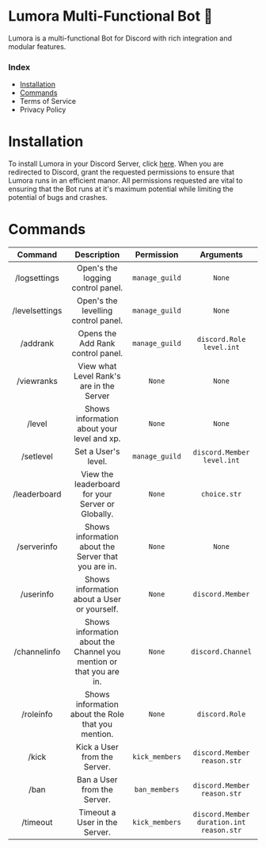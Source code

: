 # Lumora Multi-Functional Bot 🌠
Lumora is a multi-functional Bot for Discord with rich integration and modular features.
### Index
- [Installation](https://github.com/fish-meister/Lumora/blob/main/README.md#installation)
- [Commands](https://github.com/fish-meister/Lumora/edit/main/README.md#commands)
- Terms of Service
- Privacy Policy
# Installation
To install Lumora in your Discord Server, click [here](https://discord.com/oauth2/authorize?client_id=1325554551176298526&permissions=1239568215158&integration_type=0&scope=bot). When you are redirected to Discord, grant the requested permissions to ensure that Lumora runs in an efficient manor. All permissions requested are vital to ensuring that the Bot runs at it's maximum potential while limiting the potential of bugs and crashes.
# Commands
| Command | Description | Permission | Arguments |
|     :---:    |     :---:      |     :---:     |     :---:     |
| /logsettings   | Open's the logging control panel.    | `manage_guild`    | `None` |
| /levelsettings     | Open's the levelling control panel.       | `manage_guild`      | `None` |
| /addrank     | Opens the Add Rank control panel.       | `manage_guild`      | `discord.Role` `level.int`|
| /viewranks     | View what Level Rank's are in the Server      | `None`      | `None` |
| /level     | Shows information about your level and xp.       | `None`      | `None` |
| /setlevel     | Set a User's level.       | `manage_guild`      | `discord.Member` `level.int` |
| /leaderboard     | View the leaderboard for your Server or Globally.      | `None`      | `choice.str` |
| /serverinfo     | Shows information about the Server that you are in.       | `None`      | `None` |
| /userinfo     | Shows information about a User or yourself.       | `None`      | `discord.Member` |
| /channelinfo     | Shows information about the Channel you mention or that you are in.       | `None`      | `discord.Channel` |
| /roleinfo     | Shows information about the Role that you mention.       | `None`      | `discord.Role` |
| /kick     | Kick a User from the Server.       | `kick_members`      | `discord.Member` `reason.str` |
| /ban     | Ban a User from the Server.       | `ban_members`      | `discord.Member` `reason.str` |
| /timeout     | Timeout a User in the Server.       | `kick_members`      | `discord.Member` `duration.int` `reason.str` |
